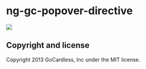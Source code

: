 # ng-gc-popover-directive

![](https://circleci.com/gh/gocardless-ng/ng-gc-popover-directive.png?circle-token=:circle-token)

## Copyright and license

Copyright 2013 GoCardless, Inc under the MIT license.
